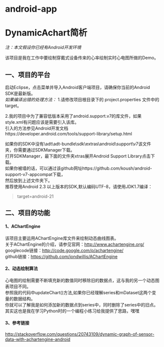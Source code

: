 android-app
===========
# **DynamicAchart简析** #
*注：本文假设你已经有Android开发环境*


该项目是我在工作中要绘制穿戴式设备传来的心率绘制实时心电图所做的Demo。<br>

## **一、项目的平台** ##

启动Eclipse，点击菜单并导入Android客户端项目，请确保你当前的Android SDK是最新版。<br>
*如果编译出错的处理方法：*
1.请修改项目根目录下的 project.properties 文件中的target。<br>

2.我的项目中为了兼容低版本采用了android.support.v7的库文件，如果style.xml有问题应该是需要引入该库。<br>
引入的方法参见Android开发文档https://developer.android.com/tools/support-library/setup.html<br>

如果你的SDK中没有\adt\adt-bundle\sdk\extras\android\support\v7该文件夹，你需要通过SDKManager下载。<br>
打开SDKManager，最下面的文件夹xtras展开Android Support Library点击下载。<br>
如果你被墙的话，可以通过该github网址https://github.com/koush/android-support-v7-appcompat下载，<br>
然后放到上述文件夹下。<br>
推荐使用Android 2.3 以上版本的SDK,默认编码UTF-8，请使用JDK1.7编译：

> target=android-21

## **二、项目的功能** ##

#### 1、AChartEngine ####
该项目主要运用AChartEngine库文件来绘制动态曲线图表。<br>
关于AChartEngine的介绍，请参见官网：http://www.achartengine.org/ <br>
googlecode链接：http://code.google.com/p/achartengine/ <br>
github链接：https://github.com/jondwillis/AChartEngine <br>

#### 2、动态绘制算法 ####

心电图的绘制需要不断填充新的数值同时移除旧的数据点，这与我的另一个动态图表项目不同。<br>
参照我的代码中updateChart()方法,如果你已经理解series和mDataset这两个变量的数据结构。<br>
你就可以了解我是如何添加新的数据点到series中，同时删除了series中的旧点。<br>
其实这也是我在学习Python时的一个编程小练习给我提供了思路，嘿嘿<br>

#### 3、参考链接 ####

http://stackoverflow.com/questions/20743109/dynamic-graph-of-sensor-data-with-achartengine-android
